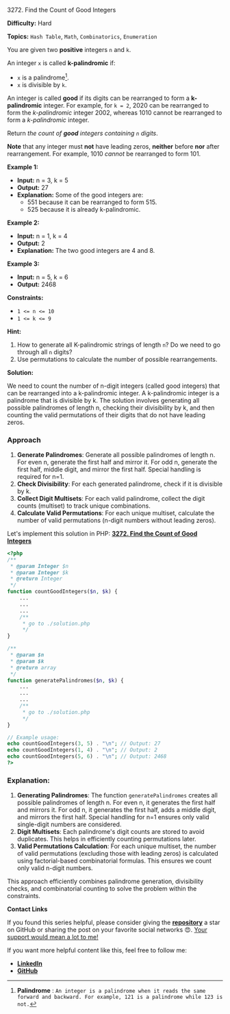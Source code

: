 3272\. Find the Count of Good Integers

**Difficulty:** Hard

**Topics:** `Hash Table`, `Math`, `Combinatorics`, `Enumeration`

You are given two **positive** integers `n` and `k`.

An integer `x` is called **k-palindromic** if:

- `x` is a palindrome[^1].
- `x` is divisible by `k`.

An integer is called **good** if its digits can be rearranged to form a **k-palindromic** integer. For example, for `k = 2`, 2020 can be rearranged to form the _k-palindromic_ integer 2002, whereas 1010 cannot be rearranged to form a _k-palindromic_ integer.

Return _the count of **good** integers containing `n` digits_.

**Note** that any integer must **not** have leading zeros, **neither** before **nor** after rearrangement. For example, 1010 _cannot_ be rearranged to form 101.

**Example 1:**

- **Input:** n = 3, k = 5
- **Output:** 27
- **Explanation:** Some of the good integers are:
  - 551 because it can be rearranged to form 515.
  - 525 because it is already k-palindromic.


**Example 2:**

- **Input:** n = 1, k = 4
- **Output:** 2
- **Explanation:** The two good integers are 4 and 8.


**Example 3:**

- **Input:** n = 5, k = 6
- **Output:** 2468



**Constraints:**

- `1 <= n <= 10`
- `1 <= k <= 9`


**Hint:**
1. How to generate all K-palindromic strings of length `n`? Do we need to go through all `n` digits?
2. Use permutations to calculate the number of possible rearrangements.

[^1]: **Palindrome** : `An integer is a palindrome when it reads the same forward and backward. For example, 121 is a palindrome while 123 is not.`


**Solution:**

We need to count the number of n-digit integers (called good integers) that can be rearranged into a k-palindromic integer. A k-palindromic integer is a palindrome that is divisible by k. The solution involves generating all possible palindromes of length n, checking their divisibility by k, and then counting the valid permutations of their digits that do not have leading zeros.

### Approach
1. **Generate Palindromes**: Generate all possible palindromes of length n. For even n, generate the first half and mirror it. For odd n, generate the first half, middle digit, and mirror the first half. Special handling is required for n=1.
2. **Check Divisibility**: For each generated palindrome, check if it is divisible by k.
3. **Collect Digit Multisets**: For each valid palindrome, collect the digit counts (multiset) to track unique combinations.
4. **Calculate Valid Permutations**: For each unique multiset, calculate the number of valid permutations (n-digit numbers without leading zeros).

Let's implement this solution in PHP: **[3272. Find the Count of Good Integers](https://github.com/mah-shamim/leet-code-in-php/tree/main/algorithms/003272-find-the-count-of-good-integers/solution.php)**

```php
<?php
/**
 * @param Integer $n
 * @param Integer $k
 * @return Integer
 */
function countGoodIntegers($n, $k) {
    ...
    ...
    ...
    /**
     * go to ./solution.php
     */
}

/**
 * @param $n
 * @param $k
 * @return array
 */
function generatePalindromes($n, $k) {
    ...
    ...
    ...
    /**
     * go to ./solution.php
     */
}

// Example usage:
echo countGoodIntegers(3, 5) . "\n"; // Output: 27
echo countGoodIntegers(1, 4) . "\n"; // Output: 2
echo countGoodIntegers(5, 6) . "\n"; // Output: 2468
?>
```

### Explanation:

1. **Generating Palindromes**: The function `generatePalindromes` creates all possible palindromes of length n. For even n, it generates the first half and mirrors it. For odd n, it generates the first half, adds a middle digit, and mirrors the first half. Special handling for n=1 ensures only valid single-digit numbers are considered.
2. **Digit Multisets**: Each palindrome's digit counts are stored to avoid duplicates. This helps in efficiently counting permutations later.
3. **Valid Permutations Calculation**: For each unique multiset, the number of valid permutations (excluding those with leading zeros) is calculated using factorial-based combinatorial formulas. This ensures we count only valid n-digit numbers.

This approach efficiently combines palindrome generation, divisibility checks, and combinatorial counting to solve the problem within the constraints.

**Contact Links**

If you found this series helpful, please consider giving the **[repository](https://github.com/mah-shamim/leet-code-in-php)** a star on GitHub or sharing the post on your favorite social networks 😍. [Your support would mean a lot to me!](https://isolatedcompliments.com/v09uayg6h?key=a647d02f1aafcddaf10536d7cd00bd7c)

If you want more helpful content like this, feel free to follow me:

- **[LinkedIn](https://www.linkedin.com/in/arifulhaque/)**
- **[GitHub](https://github.com/mah-shamim)**